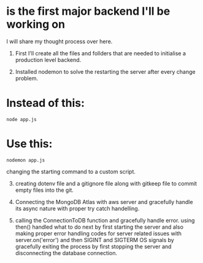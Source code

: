 #  is the first major backend I'll be working on 

I will share my thought process over here.

1. First I'll create all the files and follders that are needed to initialise a production level backend.

2. Installed nodemon to solve the restarting the server after every change problem.

  # Instead of this:
    node app.js

  # Use this:
    nodemon app.js

  changing the starting command to a custom script.

3. creating dotenv file and a gitignore file along with gitkeep file to commit empty files into the git.

4. Connecting the MongoDB Atlas with aws server and gracefully handle its async nature with proper try catch handelling.

5. calling the ConnectionToDB function and gracefully handle error. using then() handled what to do next by first starting the server and also making proper error handling codes for server related issues with server.on('error') and then SIGINT and SIGTERM OS signals by gracefully exiting the process by first stopping the server and disconnecting the database connection.